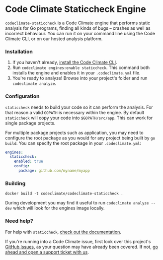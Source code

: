# Code Climate Staticcheck Engine

`codeclimate-staticcheck` is a Code Climate engine that performs static analysis for Go programs, finding all kinds of bugs – crashes as well as incorrect behaviour. You can run it on your command line using the Code Climate CLI, or on our hosted analysis platform.

### Installation

1. If you haven't already, [install the Code Climate CLI](https://github.com/codeclimate/codeclimate).
2. Run `codeclimate engines:enable staticcheck`. This command both installs the engine and enables it in your `.codeclimate.yml` file.
3. You're ready to analyze! Browse into your project's folder and run `codeclimate analyze`.

### Configuration

`staticcheck` needs to build your code so it can perform the analysis. For that reason a valid `GOPATH` is necessary within the engine. By default `staticcheck` will copy your code into `$GOPATH/src/app`. This can work for single package projects.

For multiple package projects such as application, you may need to configure the root package as you would for any project being built by `go build`. You can specify the root package in your `.codeclimate.yml`:

```yaml
engines:
  staticcheck:
    enabled: true
    config:
      package: github.com/myname/myapp
```

### Building

```console
docker build -t codeclimate/codeclimate-staticcheck .
```

During development you may find it useful to run `codeclimate analyze --dev` which will look for the engines image locally.

### Need help?

For help with `staticcheck`, [check out the documentation](https://staticcheck.io).

If you're running into a Code Climate issue, first look over this project's [GitHub Issues](https://github.com/alexkappa/codeclimate-staticcheck/issues), as your question may have already been covered. If not, [go ahead and open a support ticket with us](https://codeclimate.com/help).
